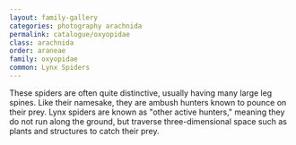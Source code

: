 ```yaml
---
layout: family-gallery
categories: photography arachnida
permalink: catalogue/oxyopidae
class: arachnida
order: araneae
family: oxyopidae
common: Lynx Spiders
---
```


These spiders are often quite distinctive, usually having many large leg spines. Like their namesake, they are ambush hunters known to pounce on their prey. Lynx spiders are known as "other active hunters," meaning they do not run along the ground, but traverse three-dimensional space such as plants and structures to catch their prey.